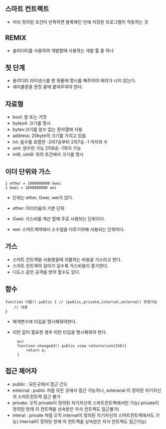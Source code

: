 ## 스마트 컨트랙트
- 미리 정의된 조건이 만족하면 블록체인 안에 저장된 프로그램이 작동하는 것

## REMIX
- 솔리디티를 사용하여 개발할때 사용하는 개발 툴 중 하나

## 첫 단계
- 솔리디티 라이센스를 맨 윗줄에 명시를 해주어야 에러가 나지 않는다.
- 세미콜론을 문장 끝에 붙여주여야 한다.

## 자료형

- bool: 참 또는 거짓
- bytes4: 크기를 명시
- bytes:크기를 알수 없는 문자열에 사용
- address: 20byte의 크기를 가지고 있음
- int: 음수를 포함한 -2의7승부터 2의7승 -1 까지의 수
- uint: 양수만 가능 2의8승 -1까지 가능
- int8, uint8: 위의 조건에서 크기를 명시

## 이더 단위와 가스

    1 ether = 1000000000 Gwei
    1 Gwei = 1000000000 wei

- 단위는 ether, Gwei, wei가 있다.

- ether: 이더리움의 기본 단위
- Gwei: 가스비를 계산 할때 주로 사용되는 단위이다.
- wei: 스마트계약에서 소수점을 다루기위해 사용되는 단위이다.

## 가스
- 스마트 컨트랙을 사용했을때 지불하는 비용을 가스라고 한다.
- 스마트 컨트랙의 길이가 길수록 가스비용이 증가한다.
- 디도스 같은 공격을 방어 할수도 있다.

## 함수

    function 이름() public { // (public,private,internal,external) 변경가능 
        // 내용
    }

- 매개변수에 타입을 명시해줘야한다.
- 리턴 값이 필요한 경우 리턴 타입을 명시해줘야 한다.

        ex)
        function changeA3() public view returns(uint256){
            return a;
        }


## 접근 제어자

- public : 모든곳에서 접근 간으
- external : public 처럼 모든 곳에서 접근 가능하나, exteranal 이 정의된 자기자신의 스마트컨트랙 접근 불가
- private: 오직 private이 정의된 자기자신의 스마트컨트랙에서만 가능( private이 정의된 현재 이 컨트랙을 상속받은 자식 컨트랙도 접근불가)
- interal : private 처럼 오직 internal이 정의된 자기자신의 스마트컨트랙에서도 가능( internal이 정의된 현재 이 컨트랙을 상속받은 자식 컨트랙도 접근가능) 